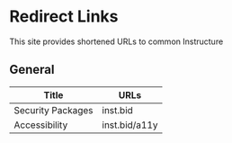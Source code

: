 # Redirect Links

This site provides shortened URLs to common Instructure 

## General

| Title              | URLs |
| ------------------ | ---- |
| Security Packages  | inst.bid
| Accessibility      | inst.bid/a11y



